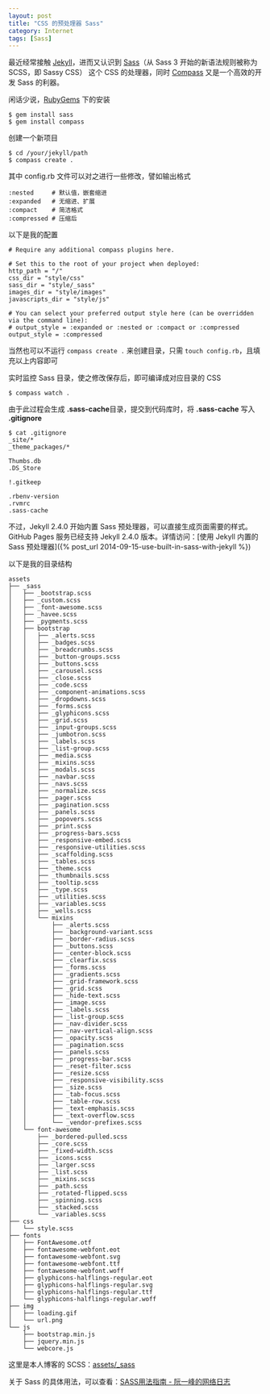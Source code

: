 ```yaml
---
layout: post
title: "CSS 的预处理器 Sass"
category: Internet
tags: [Sass]
---
```


最近经常接触 [Jekyll](http://jekyllrb.com/)，进而又认识到 [Sass](http://sass-lang.com/)（从 Sass 3 开始的新语法规则被称为 SCSS，即 Sassy CSS） 这个 CSS 的处理器，同时 [Compass](http://compass-style.org/) 又是一个高效的开发 Sass 的利器。

闲话少说，[RubyGems](http://rubygems.org/) 下的安装

    $ gem install sass
    $ gem install compass

<!-- more -->

创建一个新项目

    $ cd /your/jekyll/path
    $ compass create .

其中 config.rb 文件可以对之进行一些修改，譬如输出格式

```
:nested		# 默认值，嵌套缩进
:expanded	# 无缩进、扩展
:compact	# 简洁格式
:compressed	# 压缩后
```

以下是我的配置

```
# Require any additional compass plugins here.

# Set this to the root of your project when deployed:
http_path = "/"
css_dir = "style/css"
sass_dir = "style/_sass"
images_dir = "style/images"
javascripts_dir = "style/js"

# You can select your preferred output style here (can be overridden via the command line):
# output_style = :expanded or :nested or :compact or :compressed
output_style = :compressed
```

当然也可以不运行 `compass create .` 来创建目录，只需 `touch config.rb`，且填充以上内容即可

实时监控 Sass 目录，使之修改保存后，即可编译成对应目录的 CSS 

    $ compass watch .

由于此过程会生成 **.sass-cache**目录，提交到代码库时，将 **.sass-cache** 写入 **.gitignore**

```
$ cat .gitignore
_site/*
_theme_packages/*

Thumbs.db
.DS_Store

!.gitkeep

.rbenv-version
.rvmrc
.sass-cache
```

不过，Jekyll 2.4.0 开始内置 Sass 预处理器，可以直接生成页面需要的样式。GitHub Pages 服务已经支持 Jekyll 2.4.0 版本。详情访问：[使用 Jekyll 内置的 Sass 预处理器]({% post_url 2014-09-15-use-built-in-sass-with-jekyll  %})

以下是我的目录结构

```
assets
├── _sass
│   ├── _bootstrap.scss
│   ├── _custom.scss
│   ├── _font-awesome.scss
│   ├── _havee.scss
│   ├── _pygments.scss
│   ├── bootstrap
│   │   ├── _alerts.scss
│   │   ├── _badges.scss
│   │   ├── _breadcrumbs.scss
│   │   ├── _button-groups.scss
│   │   ├── _buttons.scss
│   │   ├── _carousel.scss
│   │   ├── _close.scss
│   │   ├── _code.scss
│   │   ├── _component-animations.scss
│   │   ├── _dropdowns.scss
│   │   ├── _forms.scss
│   │   ├── _glyphicons.scss
│   │   ├── _grid.scss
│   │   ├── _input-groups.scss
│   │   ├── _jumbotron.scss
│   │   ├── _labels.scss
│   │   ├── _list-group.scss
│   │   ├── _media.scss
│   │   ├── _mixins.scss
│   │   ├── _modals.scss
│   │   ├── _navbar.scss
│   │   ├── _navs.scss
│   │   ├── _normalize.scss
│   │   ├── _pager.scss
│   │   ├── _pagination.scss
│   │   ├── _panels.scss
│   │   ├── _popovers.scss
│   │   ├── _print.scss
│   │   ├── _progress-bars.scss
│   │   ├── _responsive-embed.scss
│   │   ├── _responsive-utilities.scss
│   │   ├── _scaffolding.scss
│   │   ├── _tables.scss
│   │   ├── _theme.scss
│   │   ├── _thumbnails.scss
│   │   ├── _tooltip.scss
│   │   ├── _type.scss
│   │   ├── _utilities.scss
│   │   ├── _variables.scss
│   │   ├── _wells.scss
│   │   └── mixins
│   │       ├── _alerts.scss
│   │       ├── _background-variant.scss
│   │       ├── _border-radius.scss
│   │       ├── _buttons.scss
│   │       ├── _center-block.scss
│   │       ├── _clearfix.scss
│   │       ├── _forms.scss
│   │       ├── _gradients.scss
│   │       ├── _grid-framework.scss
│   │       ├── _grid.scss
│   │       ├── _hide-text.scss
│   │       ├── _image.scss
│   │       ├── _labels.scss
│   │       ├── _list-group.scss
│   │       ├── _nav-divider.scss
│   │       ├── _nav-vertical-align.scss
│   │       ├── _opacity.scss
│   │       ├── _pagination.scss
│   │       ├── _panels.scss
│   │       ├── _progress-bar.scss
│   │       ├── _reset-filter.scss
│   │       ├── _resize.scss
│   │       ├── _responsive-visibility.scss
│   │       ├── _size.scss
│   │       ├── _tab-focus.scss
│   │       ├── _table-row.scss
│   │       ├── _text-emphasis.scss
│   │       ├── _text-overflow.scss
│   │       └── _vendor-prefixes.scss
│   └── font-awesome
│       ├── _bordered-pulled.scss
│       ├── _core.scss
│       ├── _fixed-width.scss
│       ├── _icons.scss
│       ├── _larger.scss
│       ├── _list.scss
│       ├── _mixins.scss
│       ├── _path.scss
│       ├── _rotated-flipped.scss
│       ├── _spinning.scss
│       ├── _stacked.scss
│       └── _variables.scss
├── css
│   └── style.scss
├── fonts
│   ├── FontAwesome.otf
│   ├── fontawesome-webfont.eot
│   ├── fontawesome-webfont.svg
│   ├── fontawesome-webfont.ttf
│   ├── fontawesome-webfont.woff
│   ├── glyphicons-halflings-regular.eot
│   ├── glyphicons-halflings-regular.svg
│   ├── glyphicons-halflings-regular.ttf
│   └── glyphicons-halflings-regular.woff
├── img
│   ├── loading.gif
│   └── url.png
└── js
    ├── bootstrap.min.js
    ├── jquery.min.js
    └── webcore.js
```

这里是本人博客的 SCSS：[assets/_sass](https://github.com/Ihavee/ihavee.github.io/tree/master/assets/_sass)

关于 Sass 的具体用法，可以查看：[SASS用法指南 - 阮一峰的网络日志](http://www.ruanyifeng.com/blog/2012/06/sass.html)
